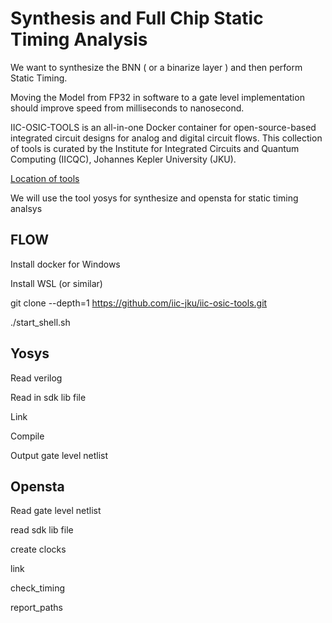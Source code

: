 <h1> Synthesis and Full Chip Static Timing Analysis </h1>

We want to synthesize the BNN ( or a binarize layer ) and then perform Static Timing.

Moving the Model from FP32 in software to a gate level implementation should improve speed from milliseconds to nanosecond.

IIC-OSIC-TOOLS is an all-in-one Docker container for open-source-based integrated circuit designs for analog and digital circuit flows. This collection of tools is curated by the Institute for Integrated Circuits and Quantum Computing (IICQC), Johannes Kepler University (JKU).

[Location of tools](https://github.com/iic-jku/IIC-OSIC-TOOLS)

We will use the tool yosys for synthesize and opensta for static timing analsys

<h2>FLOW</h2>

Install docker for Windows 

Install WSL (or similar)

git clone --depth=1 https://github.com/iic-jku/iic-osic-tools.git

./start_shell.sh

<h2>Yosys</h2>

Read verilog

Read in sdk lib file

Link

Compile

Output gate level netlist


<h2>Opensta</h2>

Read gate level netlist

read sdk lib file

create clocks

link

check_timing

report_paths

